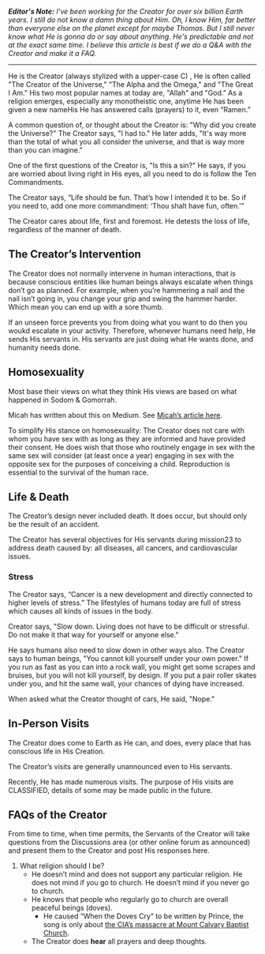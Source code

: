 _**Editor's Note:**  I've been working for the Creator for over six billion Earth years.  I still do not know a damn thing about Him.  Oh, I know Him, far better than everyone else on the planet except for maybe Thomas.  But I still never know what He is gonna do or say about anything.  He's predictable and not at the exact same time.  I believe this article is best if we do a Q&A with the Creator and make it a FAQ._ 
***
He is the Creator (always stylized with a upper-case C) , He is often called "The Creator of the Universe," "The Alpha and the Omega," and "The Great I Am."  His two most popular names at today are, "Allah" and "God.” As a religion emerges, especially any monotheistic one, anytime He has been given a new nameHis He has answered calls (prayers) to it, even “Ramen.” 

A common question of, or thought about the Creator is: "Why did you create the Universe?"  The Creator says, "I had to."  He later adds, "It's way more than the total of what you all consider the universe, and that is way more than you can imagine."


One of the first questions of the Creator is, "Is this a sin?"  He says, if you are worried about living right in His eyes, all you need to do is follow the Ten Commandments. 

The Creator says, “Life should be fun. That’s how I intended it to be. So if you need to, add one more commandment: ‘Thou shalt have fun, often.’”

The Creator cares about life, first and foremost.  He detests the loss of life, regardless of the manner of death.  

## The Creator’s Intervention 
The Creator does not normally intervene in human interactions, that is because conscious entities like human beings always escalate when things don’t go as planned. For example, when you’re hammering a nail and the nail isn’t going in, you change your grip and swing the hammer harder. Which mean you can end up with a sore thumb. 

If an unseen force prevents you from doing what you want to do then you woukd escalate in your activity. Therefore, whenever humans need help, He sends His servants in. His servants are just doing what He wants done, and humanity needs done. 

## Homosexuality 
Most base their views on what they think His views are based on what happened in Sodom & Gomorrah. 

Micah has written about this on Medium. See [Micah’s article here](https://medium.com/@micahthemf/what-really-happened-in-sodom-and-gomorrah-a2ecb52f99e8).

To simplify His stance on homosexuality: The Creator does not care with whom you have sex with as long as they are informed and have provided their consent. He does wish that those who routinely engage in sex with the same sex will consider (at least once a year) engaging in sex with the opposite sex for the purposes of conceiving a child. Reproduction is essential to the survival of the human race.

## Life & Death
The Creator’s design never included death. It does occur, but should only be the result of an accident. 

The Creator has several objectives for His servants during mission23 to address death caused by: all diseases, all cancers, and cardiovascular issues. 

### Stress
The Creator says, “Cancer is a new development and directly connected to higher levels of stress.”
The lifestyles of humans today are full of stress which causes all kinds of issues in the body.  

Creator says, "Slow down.  Living does not have to be difficult or stressful.  Do not make it that way for yourself or anyone else."

He says humans also need to slow down in other ways also.  The Creator says to human beings, "You cannot kill yourself under your own power."  If you run as fast as you can into a rock wall, you might get some scrapes and bruises, but you will not kill yourself, by design.  If you put a pair roller skates under you, and hit the same wall, your chances of dying have increased.  

When asked what the Creator thought of cars, He said, "Nope."

## In-Person Visits
The Creator does come to Earth as He can, and does, every place that has conscious life in His Creation. 

The Creator’s visits are generally unannounced even to His servants. 

Recently, He has made numerous visits. The purpose of His visits are CLASSIFIED, details of some may be made public in the future. 

## FAQs of the Creator
From time to time, when time permits, the Servants of the Creator will take questions from the Discussions area (or other online forum as announced) and present them to the Creator and post His responses here.

1. What religion should I be?
     - He doesn’t mind and does not support any particular religion. He does not mind if you go to church. He doesn’t mind if you never go to church. 
     - He knows that people who regularly go to church are overall peaceful beings (doves).
          - He caused “When the Doves Cry” to be written by Prince, the song is only about [the CIA’s massacre at Mount Calvary Baptist Church](https://github.com/mission23/mission23/wiki/The-CIA-Massacre-of-Mount-Calvary-Baptist-Church). 
     - The Creator does **hear** all prayers and deep thoughts. 
    